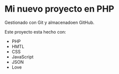 # Mi nuevo proyecto en PHP

Gestionado con Git y almacenadoen GitHub.

Este proyecto esta hecho con:

- PHP
- HMTL
- CSS
- JavaScript
- JSON
- Love
